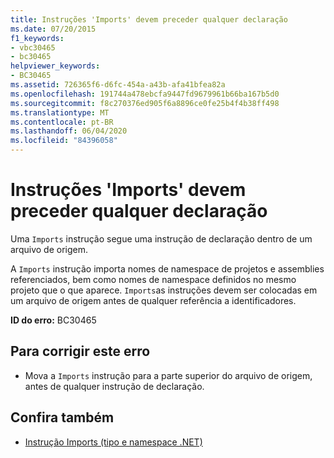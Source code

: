 ```yaml
---
title: Instruções 'Imports' devem preceder qualquer declaração
ms.date: 07/20/2015
f1_keywords:
- vbc30465
- bc30465
helpviewer_keywords:
- BC30465
ms.assetid: 726365f6-d6fc-454a-a43b-afa41bfea82a
ms.openlocfilehash: 191744a478ebcfa9447fd9679961b66ba167b5d0
ms.sourcegitcommit: f8c270376ed905f6a8896ce0fe25b4f4b38ff498
ms.translationtype: MT
ms.contentlocale: pt-BR
ms.lasthandoff: 06/04/2020
ms.locfileid: "84396058"
---
```

# <a name="imports-statements-must-precede-any-declarations"></a>Instruções 'Imports' devem preceder qualquer declaração
Uma `Imports` instrução segue uma instrução de declaração dentro de um arquivo de origem.  
  
 A `Imports` instrução importa nomes de namespace de projetos e assemblies referenciados, bem como nomes de namespace definidos no mesmo projeto que o que aparece. `Imports`as instruções devem ser colocadas em um arquivo de origem antes de qualquer referência a identificadores.  
  
 **ID do erro:** BC30465  
  
## <a name="to-correct-this-error"></a>Para corrigir este erro  
  
- Mova a `Imports` instrução para a parte superior do arquivo de origem, antes de qualquer instrução de declaração.  
  
## <a name="see-also"></a>Confira também

- [Instrução Imports (tipo e namespace .NET)](../language-reference/statements/imports-statement-net-namespace-and-type.md)
